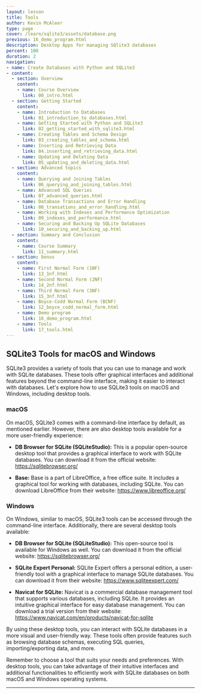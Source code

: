 ```yaml
---
layout: lesson
title: Tools
author: Kevin McAleer
type: page
cover: /learn/sqlite3/assets/database.png
previous: 16_demo_program.html
description: Desktop Apps for managing SQlite3 databases
percent: 100
duration: 2
navigation:
- name: Create Databases with Python and SQLite3
- content:
  - section: Overview
    content:
    - name: Course Overview
      link: 00_intro.html
  - section: Getting Started
    content:
    - name: Introduction to Databases
      link: 01_introduction_to_databases.html
    - name: Getting Started with Python and SQLite3
      link: 02_getting_started_with_sqlite3.html
    - name: Creating Tables and Schema Design
      link: 03_creating_tables_and_schema.html
    - name: Inserting and Retrieving Data
      link: 04.inserting_and_retrieving_data.html
    - name: Updating and Deleting Data
      link: 05_updating_and_deleting_data.html
  - section: Advanced topics
    content:
    - name: Querying and Joining Tables
      link: 06_querying_and_joining_tables.html
    - name: Advanced SQL Queries
      link: 07_advanced_queries.html
    - name: Database Transactions and Error Handling
      link: 08_transations_and_error_handling.html
    - name: Working with Indexes and Performance Optimization
      link: 09_indexes_and_performance.html
    - name: Securing and Backing Up SQLite Databases
      link: 10_securing_and_backing_up.html
  - section: Summary and Conclusion
    content:
    - name: Course Summary
      link: 11_summary.html
  - section: bonus
    content:
    - name: First Normal Form (1NF)
      link: 13_1nf.html
    - name: Second Normal Form (2NF)
      link: 14_2nf.html
    - name: Third Normal Form (3NF)
      link: 15_3nf.html
    - name: Boyce-Codd Normal Form (BCNF)
      link: 12_boyce_codd_normal_form.html
    - name: Demo program
      link: 16_demo_program.html
    - name: Tools
      link: 17_tools.html
---
```



## SQLite3 Tools for macOS and Windows

SQLite3 provides a variety of tools that you can use to manage and work with SQLite databases. These tools offer graphical interfaces and additional features beyond the command-line interface, making it easier to interact with databases. Let's explore how to use SQLite3 tools on macOS and Windows, including desktop tools.

### macOS

On macOS, SQLite3 comes with a command-line interface by default, as mentioned earlier. However, there are also desktop tools available for a more user-friendly experience:

- **DB Browser for SQLite (SQLiteStudio):** This is a popular open-source desktop tool that provides a graphical interface to work with SQLite databases. You can download it from the official website: <https://sqlitebrowser.org/>

- **Base:** Base is a part of LibreOffice, a free office suite. It includes a graphical tool for working with databases, including SQLite. You can download LibreOffice from their website: <https://www.libreoffice.org/>

### Windows

On Windows, similar to macOS, SQLite3 tools can be accessed through the command-line interface. Additionally, there are several desktop tools available:

- **DB Browser for SQLite (SQLiteStudio):** This open-source tool is available for Windows as well. You can download it from the official website: <https://sqlitebrowser.org/>

- **SQLite Expert Personal:** SQLite Expert offers a personal edition, a user-friendly tool with a graphical interface to manage SQLite databases. You can download it from their website: <https://www.sqliteexpert.com/>

- **Navicat for SQLite:** Navicat is a commercial database management tool that supports various databases, including SQLite. It provides an intuitive graphical interface for easy database management. You can download a trial version from their website: <https://www.navicat.com/en/products/navicat-for-sqlite>

By using these desktop tools, you can interact with SQLite databases in a more visual and user-friendly way. These tools often provide features such as browsing database schemas, executing SQL queries, importing/exporting data, and more.

Remember to choose a tool that suits your needs and preferences. With desktop tools, you can take advantage of their intuitive interfaces and additional functionalities to efficiently work with SQLite databases on both macOS and Windows operating systems.

---
